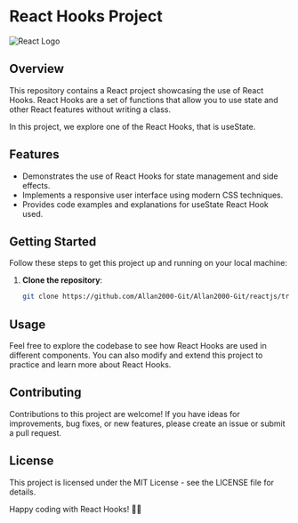 # React Hooks Project

![React Logo]([react-logo.png](https://cdn.freebiesupply.com/logos/thumbs/2x/react-1-logo.png))

## Overview

This repository contains a React project showcasing the use of React Hooks. React Hooks are a set of functions that allow you to use state and other React features without writing a class.

In this project, we explore one of the React Hooks, that is useState.

## Features

- Demonstrates the use of React Hooks for state management and side effects.
- Implements a responsive user interface using modern CSS techniques.
- Provides code examples and explanations for useState React Hook used.

## Getting Started

Follow these steps to get this project up and running on your local machine:

1. **Clone the repository**:

   ```bash
   git clone https://github.com/Allan2000-Git/Allan2000-Git/reactjs/tree/main/react-hooks%2Bforms.git

## Usage
Feel free to explore the codebase to see how React Hooks are used in different components. You can also modify and extend this project to practice and learn more about React Hooks.

## Contributing
Contributions to this project are welcome! If you have ideas for improvements, bug fixes, or new features, please create an issue or submit a pull request.

## License
This project is licensed under the MIT License - see the LICENSE file for details.

Happy coding with React Hooks! 🚀🎣
